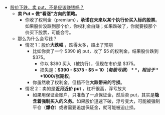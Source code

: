- [股价下跌，卖 put，不是应该赚钱吗？](https://x.com/wonderkidlu/status/1923030985072841020)
	- **卖 Put = 做“看涨”方向的策略。**
		- 你收了权利金（premium），**承诺在未来以某个执行价买入标的股票**。如果股价没跌到那个价，你权利金白赚；如果跌破了，你就要按那个价买下股票，可能会亏。
	- 那么为什么会亏钱？
		- 情况 1：股价**大跌幅** ，跌得太多，超出了预期
			- 比如你卖了一个 $390 的 put，收了 $5 的权利金，结果股价跌到 $375。
				- 你以 $390 买入（被执行），但现在市价是 $375。
				- 损失是：**$390 - $375 - $5 = $10（每股亏损）**，相当于 **$1000/张期权**。
			- 你虽然收了权利金，但挡不住**大跌带来的亏损**。
		- 情况 2：卖的是**近月近价 put** ，杠杆很高，浮亏放大
			- 如果用保证金账户，只准备了一点保证金，然后卖 put，其实是**隐含着强制买入的义务**。如果股价迅速下破，浮亏变大，可能被强制平仓（**爆仓**）或者需要追加保证金，就可能被迫止损。
